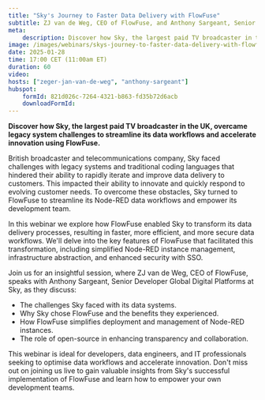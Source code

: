 ```yaml
---
title: "Sky's Journey to Faster Data Delivery with FlowFuse"
subtitle: ZJ van de Weg, CEO of FlowFuse, and Anthony Sargeant, Senior Developer Global Digital Platforms at Sky, discuss how Sky transformed its data delivery processes with FlowFuse to accelerate innovation and enhance efficiency.
meta:
    description: Discover how Sky, the largest paid TV broadcaster in the UK, overcame legacy system challenges and accelerated innovation by streamlining data workflows with FlowFuse in this insightful webinar.
image: /images/webinars/skys-journey-to-faster-data-delivery-with-flowfuse.jpg
date: 2025-01-28
time: 17:00 CET (11:00am ET) 
duration: 60
video: 
hosts: ["zeger-jan-van-de-weg", "anthony-sargeant"]
hubspot:
    formId: 821d026c-7264-4321-b863-fd35b72d6acb
    downloadFormId: 
---
```


**Discover how Sky, the largest paid TV broadcaster in the UK, overcame legacy system challenges to streamline its data workflows and accelerate innovation using FlowFuse.**

<!--more-->

British broadcaster and telecommunications company, Sky faced challenges with legacy systems and traditional coding languages that hindered their ability to rapidly iterate and improve data delivery to customers. This impacted their ability to innovate and quickly respond to evolving customer needs. To overcome these obstacles, Sky turned to FlowFuse to streamline its Node-RED data workflows and empower its development team.

In this webinar we explore how FlowFuse enabled Sky to transform its data delivery processes, resulting in faster, more efficient, and more secure data workflows.  We'll delve into the key features of FlowFuse that facilitated this transformation, including simplified Node-RED instance management, infrastructure abstraction, and enhanced security with SSO.
 
Join us for an insightful session, where ZJ van de Weg, CEO of FlowFuse, speaks with Anthony Sargeant, Senior Developer Global Digital Platforms at Sky, as they discuss:

- The challenges Sky faced with its data systems.
- Why Sky chose FlowFuse and the benefits they experienced.
- How FlowFuse simplifies deployment and management of Node-RED instances.
- The role of open-source in enhancing transparency and collaboration.

This webinar is ideal for developers, data engineers, and IT professionals seeking to optimise data workflows and accelerate innovation. Don't miss out on joining us live to gain valuable insights from Sky's successful implementation of FlowFuse and learn how to empower your own development teams.